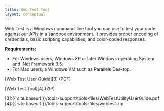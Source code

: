 ```yaml
---
title: Web Test Tool
layout: conceptual
---
```


Web Test is a Windows command-line tool you can use to test your code against our APIs in a sandbox environment. It provides proper encoding of credentials, basic scripting capabilities, and color-coded responses.

**Requirements:**

* For Windows users, Windows XP or later Windows operating System and .Net Framework 3.5.
* For Mac users, a Windows VM such as Parallels Desktop.

[Web Test User Guide][3] (PDF)

[Web Test Tool][4] (ZIP)


[3]:{{ site.baseurl }}/tools-support/tools-files/WebTestUtilityUserGuide.pdf
[4]:{{ site.baseurl }}/tools-support/tools-files/webtest.zip